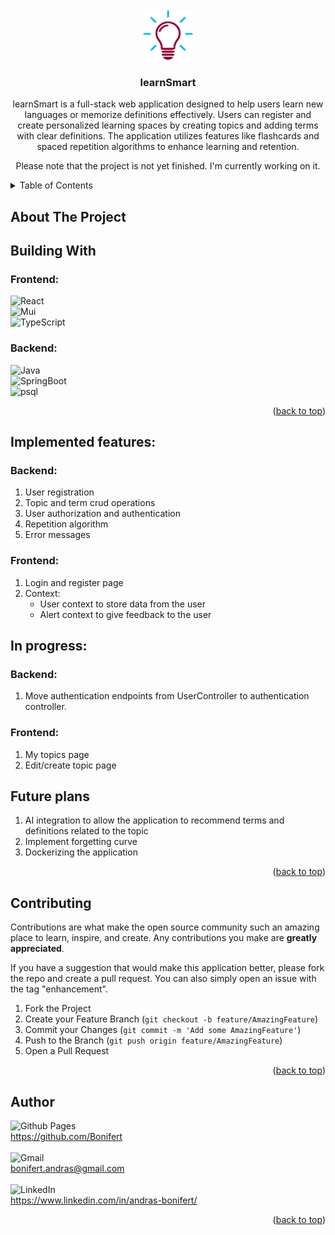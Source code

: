 <br />
<div align="center">
  <a href="https://github.com/Bonifert/learnSmart">
    <img src="frontend/public/light.png" alt="Logo" width="80" height="80">
  </a>

<h3 align="center">learnSmart</h3>
<p>
   learnSmart is a full-stack web application designed to help users learn new languages or memorize definitions effectively. Users can register and create personalized learning spaces by creating topics and adding terms with clear definitions. The application utilizes features like flashcards and spaced repetition algorithms to enhance learning and retention. 
</p>
<p>
   Please note that the project is not yet finished. I'm currently working on it.  
</p>

</div>

<!-- TABLE OF CONTENTS -->
<details>
  <summary>Table of Contents</summary>
  <ol>
    <li>
      <a href="#about-the-project">About The Project</a>
      <ul>
        <li><a href="#building-with">Built With</a></li>
      </ul>
    </li>
<!--     <li> -->
<!--       <a href="#getting-started">Getting Started</a>
      <ul>
        <li><a href="#installation">Installation</a></li>
      </ul> -->
<!--     </li> -->
    <li><a href="#contributing">Contributing</a></li>
    <li><a href="#author">Author</a></li>
  </ol>
</details>



<!-- ABOUT THE PROJECT -->

## About The Project


## Building With

### Frontend:

![React] <br/> ![Mui] <br/> ![TypeScript] <br/>

### Backend: <br/>

![Java] <br/> ![SpringBoot]<br/> ![psql]

<p align="right">(<a href="#about-the-project">back to top</a>)</p>


## Implemented features:

### Backend:

1. User registration
2. Topic and term crud operations
3. User authorization and authentication
4. Repetition algorithm
5. Error messages

### Frontend:

1. Login and register page
2. Context:
   - User context to store data from the user
   - Alert context to give feedback to the user

## In progress:

### Backend:

1. Move authentication endpoints from UserController to authentication controller.

### Frontend:

1. My topics page
2. Edit/create topic page

## Future plans

1. AI integration to allow the application to recommend terms and definitions related to the topic
2. Implement forgetting curve
3. Dockerizing the application

<!-- GETTING STARTED -->

[//]: # (<p align="right">&#40;<a href="#about-the-project">back to top</a>&#41;</p>)

[//]: # (## Getting Started)

[//]: # ()
[//]: # (### Installation:)

[//]: # ()
[//]: # (0. Download Node and Maven and add them to the path if you haven't already.)

[//]: # (   <br/>&#40;Node: https://nodejs.org/en/download, Maven: https://maven.apache.org/download.cgi&#41; <br/> <br/>)

[//]: # (1. Clone the repo)

[//]: # (   ```sh)

[//]: # (   git clone https://github.com/Bonifert/learnSmart)

[//]: # (   ```)

[//]: # (2. Navigate to the frontend folder)

[//]: # (   ```sh)

[//]: # (   cd frontend)

[//]: # (   ```)

[//]: # (3. Install frontend packages)

[//]: # (   ```shell)

[//]: # (   npm install)

[//]: # (   ```)

[//]: # (4. Run the frontend)

[//]: # (   ```sh)

[//]: # (   vite)

[//]: # (   ```)

[//]: # (   &#40;if not working, run ```npm install -g vite``` and then ```vite```&#41;)

[//]: # ()
[//]: # ()
[//]: # (5. Open another terminal, and navigate to the backend folder)

[//]: # (   ```shell)

[//]: # (   cd backend)

[//]: # (   ```)

[//]: # (6. Run the backend)

[//]: # (   ```shell)

[//]: # (   mvn spring-boot:run)

[//]: # (   ```)

<p align="right">(<a href="#about-the-project">back to top</a>)</p>



<!-- CONTRIBUTING -->

## Contributing

Contributions are what make the open source community such an amazing place to learn, inspire, and create. Any
contributions you make are **greatly appreciated**.

If you have a suggestion that would make this application better, please fork the repo and create a pull request. You can also
simply open an issue with the tag "enhancement".

1. Fork the Project
2. Create your Feature Branch (```git checkout -b feature/AmazingFeature```)
3. Commit your Changes (`git commit -m 'Add some AmazingFeature'`)
4. Push to the Branch (`git push origin feature/AmazingFeature`)
5. Open a Pull Request

<p align="right">(<a href="#about-the-project">back to top</a>)</p>


<!-- AUTHORS -->

## Author

![Github Pages] <br/> https://github.com/Bonifert <br/> <br/>
![Gmail] <br/> bonifert.andras@gmail.com <br/> <br/>
![LinkedIn] <br/> https://www.linkedin.com/in/andras-bonifert/

<p align="right">(<a href="#about-the-project">back to top</a>)</p>



<!-- MARKDOWN LINKS & IMAGES -->
<!-- https://www.markdownguide.org/basic-syntax/#reference-style-links -->

[Mui]: https://img.shields.io/badge/MaterialUi-000000?style=for-the-badge&logo=Mui

[TypeScript]: https://img.shields.io/badge/TypeScript-000000?style=for-the-badge&logo=TypeScript

[React]: https://img.shields.io/badge/React-000000?style=for-the-badge&logo=React

[Java]: https://img.shields.io/badge/Java-000000?style=for-the-badge&logo=openjdk

[SpringBoot]: https://img.shields.io/badge/SpringBoot-000000?style=for-the-badge&logo=SpringBoot

[psql]: https://img.shields.io/badge/postgresql-000000?style=for-the-badge&logo=postgresql

[Github Pages]: https://img.shields.io/badge/github-121013?style=for-the-badge&logo=github&logoColor=white

[Gmail]: https://img.shields.io/badge/Gmail-D14836?style=for-the-badge&logo=gmail&logoColor=white

[LinkedIn]: https://img.shields.io/badge/LinkedIn-0077B5?style=for-the-badge&logo=linkedin&logoColor=white
